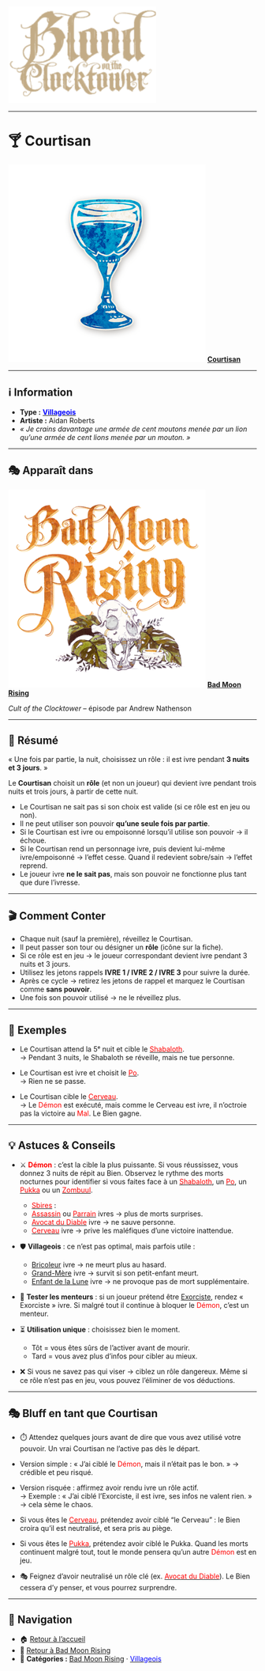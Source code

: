 <p align="left">
  <a href="/botc-fr-bambi/">
    <img src="../images/logo.png" alt="Accueil BotC FR" width="300">
  </a>
</p>

---

# 🍸 Courtisan  

[<img src="../images/Icon_courtier.png" alt="Courtisan" width="400">](courtisan.md) [**Courtisan**](../bmr_roles/courtisan.md)

---

## ℹ️ Information  

- **Type :** [<span style="color:blue">**Villageois**</span>](../villageois.md)  
- **Artiste :** Aidan Roberts  
- *« Je crains davantage une armée de cent moutons menée par un lion qu’une armée de cent lions menée par un mouton. »*  

---

## 🎭 Apparaît dans  

[<img src="../images/Logo_bad_moon_rising-1.png" alt="Bad Moon Rising" width="400">](../bmr.md) [**Bad Moon Rising**](../bmr.md)  

*Cult of the Clocktower* – épisode par Andrew Nathenson  

---

## 📖 Résumé  

« Une fois par partie, la nuit, choisissez un rôle : il est ivre pendant **3 nuits et 3 jours**. »  

Le **Courtisan** choisit un **rôle** (et non un joueur) qui devient ivre pendant trois nuits et trois jours, à partir de cette nuit.  

- Le Courtisan ne sait pas si son choix est valide (si ce rôle est en jeu ou non).  
- Il ne peut utiliser son pouvoir **qu’une seule fois par partie**.  
- Si le Courtisan est ivre ou empoisonné lorsqu’il utilise son pouvoir → il échoue.  
- Si le Courtisan rend un personnage ivre, puis devient lui-même ivre/empoisonné → l’effet cesse. Quand il redevient sobre/sain → l’effet reprend.  
- Le joueur ivre **ne le sait pas**, mais son pouvoir ne fonctionne plus tant que dure l’ivresse.  

---

## 🎬 Comment Conter  

- Chaque nuit (sauf la première), réveillez le Courtisan.  
- Il peut passer son tour ou désigner un **rôle** (icône sur la fiche).  
- Si ce rôle est en jeu → le joueur correspondant devient ivre pendant 3 nuits et 3 jours.  
- Utilisez les jetons rappels **IVRE 1 / IVRE 2 / IVRE 3** pour suivre la durée.  
- Après ce cycle → retirez les jetons de rappel et marquez le Courtisan comme **sans pouvoir**.  
- Une fois son pouvoir utilisé → ne le réveillez plus.  

---

## 🧾 Exemples  

- Le Courtisan attend la 5ᵉ nuit et cible le [<span style="color:red">Shabaloth</span>](shabaloth.md).  
  → Pendant 3 nuits, le Shabaloth se réveille, mais ne tue personne.  

- Le Courtisan est ivre et choisit le [<span style="color:red">Po</span>](po.md).  
  → Rien ne se passe.  

- Le Courtisan cible le [<span style="color:red">Cerveau</span>](cerveau.md).  
  → Le <span style="color:red">Démon</span> est exécuté, mais comme le Cerveau est ivre, il n’octroie pas la victoire au <span style="color:red">Mal</span>. Le Bien gagne.  

---

## 💡 Astuces & Conseils  

- ⚔️ **<span style="color:red">Démon</span>** : c’est la cible la plus puissante. Si vous réussissez, vous donnez 3 nuits de répit au Bien. Observez le rythme des morts nocturnes pour identifier si vous faites face à un [<span style="color:red">Shabaloth</span>](shabaloth.md), un [<span style="color:red">Po</span>](po.md), un [<span style="color:red">Pukka</span>](pukka.md) ou un [<span style="color:red">Zombuul</span>](zombuul.md).  

  - [<span style="color:red">Sbires</span>](../sbires.md) :  
  - [<span style="color:red">Assassin</span>](assassin.md) ou [<span style="color:red">Parrain</span>](parrain.md) ivres → plus de morts surprises.  
  - [<span style="color:red">Avocat du Diable</span>](avocatdudiable.md) ivre → ne sauve personne.  
  - [<span style="color:red">Cerveau</span>](cerveau.md) ivre → prive les maléfiques d’une victoire inattendue.  

- 🛡️ **Villageois** : ce n’est pas optimal, mais parfois utile :  
  - [Bricoleur](bricoleur.md) ivre → ne meurt plus au hasard.  
  - [Grand-Mère](grandmere.md) ivre → survit si son petit-enfant meurt.  
  - [Enfant de la Lune](enfantdelalune.md) ivre → ne provoque pas de mort supplémentaire.  

- 🎯 **Tester les menteurs** : si un joueur prétend être [Exorciste](exorciste.md), rendez « Exorciste » ivre. Si malgré tout il continue à bloquer le <span style="color:red">Démon</span>, c’est un menteur.  

- ⏳ **Utilisation unique** : choisissez bien le moment.  
  - Tôt = vous êtes sûrs de l’activer avant de mourir.  
  - Tard = vous avez plus d’infos pour cibler au mieux.  

- ❌ Si vous ne savez pas qui viser → ciblez un rôle dangereux. Même si ce rôle n’est pas en jeu, vous pouvez l’éliminer de vos déductions.  

---

## 🎭 Bluff en tant que Courtisan  

- ⏱️ Attendez quelques jours avant de dire que vous avez utilisé votre pouvoir. Un vrai Courtisan ne l’active pas dès le départ.  

- Version simple : « J’ai ciblé le <span style="color:red">Démon</span>, mais il n’était pas le bon. » → crédible et peu risqué.  

- Version risquée : affirmez avoir rendu ivre un rôle actif.  
  → Exemple : « J’ai ciblé l’Exorciste, il est ivre, ses infos ne valent rien. » → cela sème le chaos.  

- Si vous êtes le [<span style="color:red">Cerveau</span>](cerveau.md), prétendez avoir ciblé “le Cerveau” : le Bien croira qu’il est neutralisé, et sera pris au piège.  

- Si vous êtes le [<span style="color:red">Pukka</span>](pukka.md), prétendez avoir ciblé le Pukka. Quand les morts continuent malgré tout, tout le monde pensera qu’un autre <span style="color:red">Démon</span> est en jeu.  

- 🎭 Feignez d’avoir neutralisé un rôle clé (ex. [<span style="color:red">Avocat du Diable</span>](avocatdudiable.md)). Le Bien cessera d’y penser, et vous pourrez surprendre.  

---

## 📂 Navigation  

- 🏠 [Retour à l’accueil](../README.md)  
- 🌙 [Retour à Bad Moon Rising](../bmr.md)  
- 📂 **Catégories :** [Bad Moon Rising](../bmr.md) · [<span style="color:blue">Villageois</span>](../villageois.md)


 
